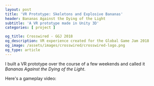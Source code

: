 ```yaml
---
layout: post
title: 'VR Prototype: Skeletons and Explosive Bananas'
header: Bananas Against the Dying of the Light
subtitle: 'A VR prototype made in Unity 3D'
categories: [ project ]

og_title: Crosswired - GGJ 2018
og_description: VR experience created for the Global Game Jam 2018
og_image: /assets/images/crosswired/crosswired-logo.png
og_type: article
---
```


I built a VR prototype over the course of a few weekends and called it _Bananas Against the Dying of the Light_.

Here's a gameplay video:


